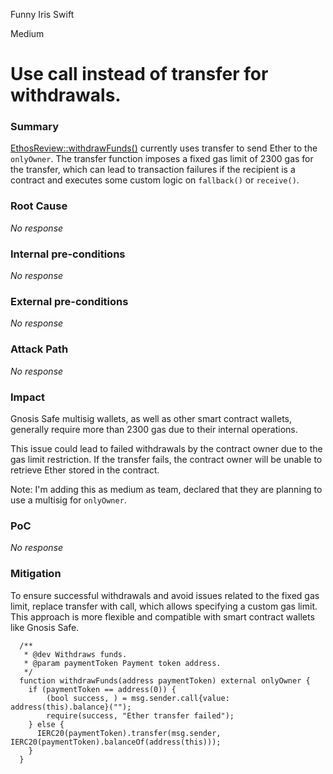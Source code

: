 Funny Iris Swift

Medium

# Use call instead of transfer for withdrawals.

### Summary

[EthosReview::withdrawFunds()](https://github.com/sherlock-audit/2024-10-ethos-network/blob/main/ethos/packages/contracts/contracts/EthosReview.sol#L449) currently uses transfer to send Ether to the `onlyOwner`. 
The transfer function imposes a fixed gas limit of 2300 gas for the transfer, 
which can lead to transaction failures if the recipient is a contract and executes 
some custom logic on `fallback()` or `receive()`.



### Root Cause

_No response_

### Internal pre-conditions

_No response_

### External pre-conditions

_No response_

### Attack Path

_No response_

### Impact

Gnosis Safe multisig wallets, as well as other smart contract wallets, generally 
require more than 2300 gas due to their internal operations. 

This issue could lead to failed withdrawals by the contract owner due to the gas limit restriction. 
If the transfer fails, the contract owner will be unable to retrieve Ether stored in the contract. 

Note: I'm adding this as medium as team, declared that they are planning to use 
a multisig for `onlyOwner`.


### PoC

_No response_

### Mitigation

To ensure successful withdrawals and avoid issues related to the fixed gas limit, replace transfer with call, which allows specifying a custom gas limit. This approach is more flexible and compatible with smart contract wallets like Gnosis Safe.

```solidity
  /**
   * @dev Withdraws funds.
   * @param paymentToken Payment token address.
   */
  function withdrawFunds(address paymentToken) external onlyOwner {
    if (paymentToken == address(0)) {
        (bool success, ) = msg.sender.call{value: address(this).balance}("");
        require(success, "Ether transfer failed");
    } else {
      IERC20(paymentToken).transfer(msg.sender, IERC20(paymentToken).balanceOf(address(this)));
    }
  }
```
